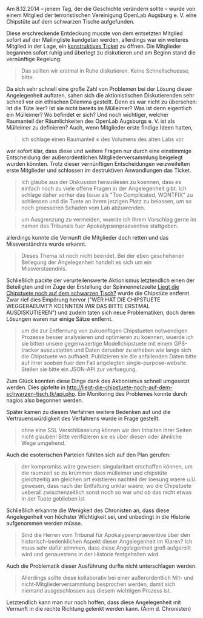 Am 8.12.2014 – jenem Tag, der die Geschichte verändern sollte – wurde von einem Mitglied der terroristischen Vereinigung OpenLab Augsburg e. V. eine Chipstüte auf dem schwarzen Tische aufgefunden.

Diese erschreckende Entdeckung musste von dem entsetzten Mitglied sofort auf der Mailingliste kundgetan werden, allerdings war ein weiteres Mitglied in der Lage, ein [konstruktives Ticket](https://github.com/openlab-aux/orgafoo/issues/157) zu öffnen. Die Mitglieder begannen sofort ruhig und überlegt zu diskutieren und am Beginn stand die vernünftige Regelung:

> Das sollten wir erstmal in Ruhe diskutieren. Keine Schnellschuesse, bitte.

Da sich sehr schnell eine große Zahl von Problemen bei der Lösung dieser Angelegenheit auftaten, sahen sich die aktionistischen Diskutierenden sehr schnell vor ein ethischen Dilemma gestellt. Denn es war nicht zu übersehen: Ist die Tüte leer? Ist sie nicht bereits im Mülleimer? Was ist denn eigentlich ein Mülleimer? Wo befindet er sich? Und noch wichtiger, welcher Raumanteil der Räumlichkeiten des OpenLab Augsburgs e. V. ist als Mülleimer zu definieren? Auch, wenn Mitglieder erste findige Ideen hatten,

> Ich schlage einen Raumanteil ≤ des Volumens des alten Labs vor.

war sofort klar, dass diese und weitere Fragen nur durch eine einstimmige Entscheidung der außerordentlichen Mitgliederversammlung beigelegt wurden könnten. Trotz dieser vernünftigen Entscheidungen verzweifelten erste Mitglieder und schlossen im destruktiven Anwandlungen das Ticket.

> Ich glaube aus der Diskussion herauslesen zu koennen, dass es einfach noch zu viele offene Fragen in der Angelegenheit gibt. Ich schlage daher vorher das Issue als "Too Complicated, WONTFIX" zu schliessen und die Tuete an ihrem jetzigen Platz zu belassen, um so noch groesseren Schaden vom Lab abzuwenden.

> um Ausgrenzung zu vermeiden, wuerde ich Ihrem Vorschlag gerne im namen des Tribunals fuer Apokalypsenpraeventive stattgeben.

allerdings konnte die Vernunft die Mitglieder doch retten und das Missverständnis wurde erkannt.

> Dieses Thema ist noch nicht beendet. Bei der eben geschehenen Beilegung der Angelegenheit handelt es sich um ein Missverstaendnis.

Schließlich packte der verurteilenswerte Aktionismus letztendlich einen der Beteiligten und im Zuge der Erstellung der Spinnennetzseite [Liegt die Chipstuete noch auf dem schwarzen Tisch?](http://liegt-die-chipstuete-noch-auf-dem-schwarzen-tisch.tk/) wurde die Chipstüte entfernt. Zwar rief dies Empörung hervor ("WER HAT DIE CHIPSTUETE WEGGERAEUMT?! KOENNTEN WIR DAS BITTE ERSTMAL AUSDISKUTIEREN") und zudem taten sich neue Problematiken, doch deren Lösungen waren nur einige Sätze entfernt.

> um die zur Entfernung von zukuenftigen Chipstueten notwendigen Prozesse besser analysieren und optimieren zu koennen, wuerde ich sie bitten unsere gegenwaertige Modellchipstuete mit einem GPS-tracker auszustatten und Daten darueber zu erheben wie lange sich die Chipstuete wo aufhaelt. Publizieren sie die anfallenden Daten bitte auf ihrer soeben fuer den Fall angelegten single-purpose-website. Stellen sie bitte ein JSON-API zur verfuegung.

Zum Glück konnten diese Dinge dank des Aktionismus schnell umgesetzt werden. Dies gipfelte in <http://liegt-die-chipstuete-noch-auf-dem-schwarzen-tisch.tk/api.php>. Ein Monitoring des Problemes konnte durch nagios also begonnen werden.

Später kamen zu diesem Verfahren weitere Bedenken auf und die Vertrauenswürdigkeit des Verfahrens wurde in Frage gestellt.

> ohne eine SSL Verschlüsselung können wir den Inhalten ihrer Seiten nicht glauben! Bitte verifizieren sie es über diesen oder ähnliche Wege umgehend.

Auch die esoterischen Parteien fühlten sich auf den Plan gerufen:

> der kompromiss wäre gewesen: singularitaet erschaffen können, um die raumzeit so zu krümmen dass mülleimer und chipstüte gleichzeitig am gleichen ort existieren
> nachteil der loesung waere u.U. gewesen, dass nach der Entfaltung unklar waere, wo die Chipstuete ueberall zwischenzeitlich sonst noch so war und ob das nicht etwas in der Tuete geblieben ist


Schließlich erkannte die Wenigkeit des Chronisten an, dass diese Angelegenheit von höchster Wichtigkeit sei, und unbedingt in die Historie aufgenommen werden müsse.

> Sind die Herren vom Tribunal für Apokalypsenpraeventive über den historisch-bedenklichen Aspekt dieser Angelegenheit im Klaren? Ich muss sehr dafür stimmen, dass diese Angelegenheit groß aufgerollt wird und genauestens in der Historie festgehalten wird.

Auch die Problematik dieser Ausführung durfte nicht unterschlagen werden.

> Allerdings sollte diese kollaborativ bei einer außerordentlich Mit- und nicht-Mitgliederversammlung besprochen werden, damit sich niemand ausgeschlossen aus diesem wichtigen Prozess ist.

Letztendlich kann man nur noch hoffen, dass diese Angelegenheit mit Vernunft in die rechte Richtung gelenkt werden kann. (Anm d. Chronisten)
